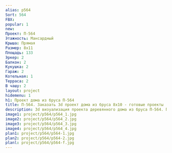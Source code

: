```yaml
---
alias: p564
Sort: 564
FBX: 
popular: 1
new: 
Проект: П-564
Этажность: Мансардный
Крыша: Прямая
Размер: 8х11
Площадь: 133
Эркер: 2
Балкон: 2
Кукушка: 2
Гараж: 2
Котельная: 1
Терраса: 2
В чашу: 2
layout: project
hidemenu: 1
h1: Проект дома из бруса П-564
title: П-564. Заказать 3d проект дома из бруса 8х10 - готовые проекты
description: 3d визуализация проекта деревянного дома из бруса П-564. Площадь 133 м2, размер 8х10. Вы можете внести любые изменения в проект.
image1: project/p564/p564_1.jpg
image2: project/p564/p564_2.jpg
image3: project/p564/p564_3.jpg
image4: project/p564/p564_4.jpg
plan1: project/p564/p564-1.jpg
plan2: project/p564/p564-2.jpg
planl: project/p564/p564-f.jpg
---
```

